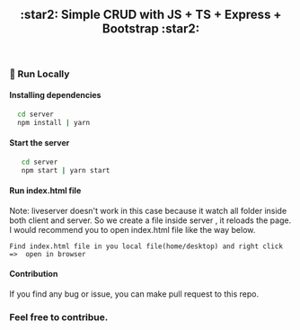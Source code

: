 <h2 align='center'>:star2: Simple CRUD with JS + TS + Express + Bootstrap :star2:</h2>

<br />

<!-- Run Locally -->
### :running: Run Locally

#### Installing dependencies

```bash
  cd server
  npm install | yarn 
```

#### Start the server

```bash
   cd server
   npm start | yarn start
```

#### Run index.html file

Note: liveserver doesn't work in this case because it watch all folder inside both client and server. So we create a file inside server , it reloads the page. I would recommend you to open index.html file like the way below.

`Find index.html file in you local file(home/desktop) and right click =>  open in browser`

#### Contribution

If you find any bug or issue, you can make pull request to this repo.

### Feel free to contribue.
